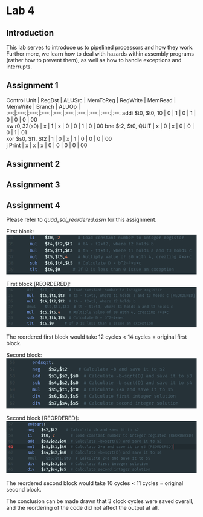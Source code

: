 # Lab 4

## Introduction

This lab serves to introduce us to pipelined processors and how they work. Further more, we learn how to deal with hazards within assembly programs
(rather how to prevent them), as well as how to handle exceptions and interrupts.

## Assignment 1
Control Unit  |  RegDst |  ALUSrc | MemToReg  |  RegWrite | MemRead  | MemWrite  | Branch  |  ALUOp |  
:--:|:---:|:---:|:---:|:---:|:---:|:---:|:---:|:---:|:--:
addi $t0, $t0, 10  | 0  | 1  | 0  | 1  | 0  | 0  | 0  | 00  
sw $t0, 32($s0)  | x  | 1  | x  | 0  | 0  | 1  | 0  |  00
bne $t2, $t0, QUIT  | x  | 0  | x  | 0  | 0  | 0  | 1  | 01   
xor $s0, $t1, $t2  | 1  | 0  | x  | 1  | 0  | 0  | 0  | 00   
j Print  | x  | x  | x  | 0  | 0  | 0  | 0  | 00    

## Assignment 2

## Assignment 3

## Assignment 4

Please refer to *quad_sol_reordered.asm* for this assignment.

First block:  
![First Block](block1.PNG)

First block [REORDERED]:  
![First Block REORDERED](block1new.PNG)

The reordered first block would take 12 cycles < 14 cycles = original first block.

Second block:  
![Second Block](block2.PNG)

Second block [REORDERED]:  
![Second Block REORDERED](block2new.PNG)

The reordered second block would take 10 cycles < 11 cycles = original second block.

The conclusion can be made drawn that 3 clock cycles were saved overall, and the reordering of the code did not affect the output at all.

